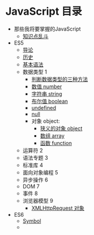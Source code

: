 # JavaScript 目录

* 那些我将要掌握的JavaScript
    * [知识点乱斗](https://github.com/zg-zhang/nokebook/blob/master/JavaScript/0/js-0-000.md)
* ES5
    * [导论](https://github.com/zg-zhang/nokebook/blob/master/JavaScript/1/js-1-000.md)
    * [历史](https://github.com/zg-zhang/nokebook/blob/master/JavaScript/1/js-1-001.md)
    * [基本语法](https://github.com/zg-zhang/nokebook/blob/master/JavaScript/1/js-1-002.md)
    * 数据类型 1
        * [判断数据类型的三种方法](https://github.com/zg-zhang/nokebook/blob/master/JavaScript/1/js-1-011.md)
        * [数值 number](https://github.com/zg-zhang/nokebook/blob/master/JavaScript/1/js-1-003.md)
        * [字符串 string](https://github.com/zg-zhang/nokebook/blob/master/JavaScript/1/js-1-004.md)
        * [布尔值 boolean](https://github.com/zg-zhang/nokebook/blob/master/JavaScript/1/js-1-005.md)
        * [undefined](https://github.com/zg-zhang/nokebook/blob/master/JavaScript/1/js-1-006.md)
        * [null](https://github.com/zg-zhang/nokebook/blob/master/JavaScript/1/js-1-007.md)
        * 对象 object:
            * [狭义的对象 object](https://github.com/zg-zhang/nokebook/blob/master/JavaScript/1/js-1-008.md)
            * [数组 array](https://github.com/zg-zhang/nokebook/blob/master/JavaScript/1/js-1-009.md)
            * [函数 function](https://github.com/zg-zhang/nokebook/blob/master/JavaScript/1/js-1-010.md)
    * 运算符 2
    * 语法专题 3
    * 标准库 4
    * 面向对象编程 5
    * 异步操作 6
    * DOM 7
    * 事件 8
    * 浏览器模型 9
        * [XMLHttpRequest 对象](https://github.com/zg-zhang/nokebook/blob/master/JavaScript/9/js-9-004.md)
* ES6
    * [Symbol](https://github.com/zg-zhang/nokebook/blob/master/JavaScript/2/js-2-001.md)
    * []()

